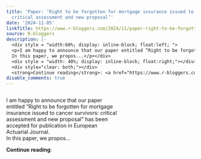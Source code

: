 ```yaml
---
title: 'Paper: ‘Right to be forgotten for mortgage insurance issued to cancer survivors:
  critical assessment and new proposal’'
date: '2024-11-05'
linkTitle: https://www.r-bloggers.com/2024/11/paper-right-to-be-forgotten-for-mortgage-insurance-issued-to-cancer-survivors-critical-assessment-and-new-proposal/
source: R-bloggers
description: |-
  <div style = "width:60%; display: inline-block; float:left; ">
  <p>I am happy to announce that our paper entitled “Right to be forgotten for mortgage insurance issued to cancer survivors: critical assessment and new proposal” has been accepted for publication in European Actuarial Journal.<br />
  In this paper, we propos...</p></div>
  <div style = "width: 40%; display: inline-block; float:right;"></div>
  <div style="clear: both;"></div>
  <strong>Continue reading</strong>: <a href="https://www.r-bloggers.com/2024/11/paper-right-to-be-forgotten-for-mortgage-insurance-issued-to-cancer-survivors-critical-a ...
disable_comments: true
---
```

<div style = "width:60%; display: inline-block; float:left; ">
<p>I am happy to announce that our paper entitled “Right to be forgotten for mortgage insurance issued to cancer survivors: critical assessment and new proposal” has been accepted for publication in European Actuarial Journal.<br />
In this paper, we propos...</p></div>
<div style = "width: 40%; display: inline-block; float:right;"></div>
<div style="clear: both;"></div>
<strong>Continue reading</strong>: <a href="https://www.r-bloggers.com/2024/11/paper-right-to-be-forgotten-for-mortgage-insurance-issued-to-cancer-survivors-critical-a ...